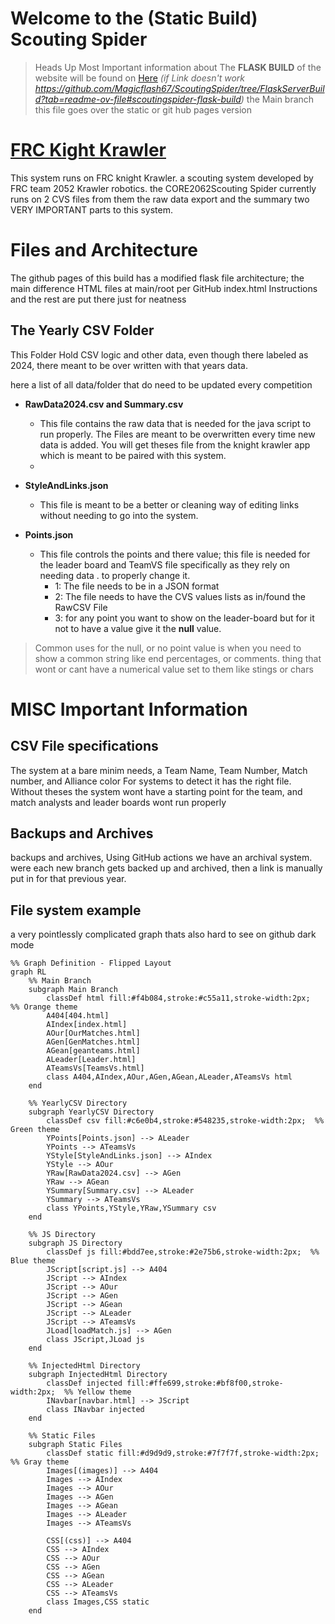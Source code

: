 # Welcome to the (Static Build) Scouting Spider 

> Heads Up Most Important information about The **FLASK BUILD**  of the website will be found on [Here](https://github.com/Magicflash67/ScoutingSpider/tree/FlaskServerBuild?tab=readme-ov-file#scoutingspider-flask-build)
>  *(if Link doesn't work https://github.com/Magicflash67/ScoutingSpider/tree/FlaskServerBuild?tab=readme-ov-file#scoutingspider-flask-build)*
> the Main branch this file goes over the static or git hub pages  version

# [FRC Kight Krawler](https://www.team2052.com/frckrawler/)
This system runs on FRC knight Krawler. a scouting system developed by FRC team 2052 Krawler robotics. the CORE2062Scouting Spider currently runs on 2 CVS files from them the raw data export and the summary two VERY IMPORTANT parts to this system.

# Files and Architecture
The github pages of this build has a modified flask file architecture; the main difference HTML files at main/root per GitHub index.html Instructions and the rest are put there just for neatness
## The Yearly CSV Folder
This Folder Hold CSV logic and other data, even though there labeled as 2024, there meant to be over written with that years data. 

here a list of all data/folder that do need to be updated every competition 

 - **RawData2024.csv and Summary.csv**	
	 - This file contains the raw data that is needed for the java script to run properly. The Files are meant to be overwritten every time new data is added. You will get theses file from the knight krawler app which is meant to be paired with this system.
	 - 
 - **StyleAndLinks.json**
	 - This file is meant to be a better or cleaning way of editing links without needing to go into the system. 
	 
 - **Points.json**
	 - This file controls the points and there value; this file is needed for the leader board and TeamVS file specifically as they rely on needing data . to properly change it. 
		 - 1: The file needs to be in a JSON format
		 - 2: The file needs to have the CVS values lists as in/found the RawCSV File 
		 - 3: for any point you want to show on the leader-board but for it not to have a value give it the **null** value. 

> Common uses for the null, or no point value is when you need to show a common string like end percentages, or comments. thing that wont or cant have a numerical value set to them like stings or chars 
					  

# MISC Important Information 

## CSV File specifications
The system at a bare minim needs, a Team Name, Team Number, Match number, and Alliance color  For systems to detect it has the right file. Without theses the system wont have a starting point for the team, and match analysts and leader boards wont run properly

## Backups and Archives
backups and archives, Using GitHub actions we have an archival system. were each new branch gets backed up and archived, then a link is manually put in for that previous year. 

## File system example
a very pointlessly complicated graph thats also hard to see on github dark mode
```mermaid
%% Graph Definition - Flipped Layout
graph RL
    %% Main Branch
    subgraph Main Branch
        classDef html fill:#f4b084,stroke:#c55a11,stroke-width:2px;  %% Orange theme
        A404[404.html]
        AIndex[index.html]
        AOur[OurMatches.html]
        AGen[GenMatches.html]
        AGean[geanteams.html]
        ALeader[Leader.html]
        ATeamsVs[TeamsVs.html]
        class A404,AIndex,AOur,AGen,AGean,ALeader,ATeamsVs html
    end

    %% YearlyCSV Directory
    subgraph YearlyCSV Directory
        classDef csv fill:#c6e0b4,stroke:#548235,stroke-width:2px;  %% Green theme
        YPoints[Points.json] --> ALeader
        YPoints --> ATeamsVs
        YStyle[StyleAndLinks.json] --> AIndex
        YStyle --> AOur
        YRaw[RawData2024.csv] --> AGen
        YRaw --> AGean
        YSummary[Summary.csv] --> ALeader
        YSummary --> ATeamsVs
        class YPoints,YStyle,YRaw,YSummary csv
    end

    %% JS Directory
    subgraph JS Directory
        classDef js fill:#bdd7ee,stroke:#2e75b6,stroke-width:2px;  %% Blue theme
        JScript[script.js] --> A404
        JScript --> AIndex
        JScript --> AOur
        JScript --> AGen
        JScript --> AGean
        JScript --> ALeader
        JScript --> ATeamsVs
        JLoad[loadMatch.js] --> AGen
        class JScript,JLoad js
    end

    %% InjectedHtml Directory
    subgraph InjectedHtml Directory
        classDef injected fill:#ffe699,stroke:#bf8f00,stroke-width:2px;  %% Yellow theme
        INavbar[navbar.html] --> JScript
        class INavbar injected
    end

    %% Static Files
    subgraph Static Files
        classDef static fill:#d9d9d9,stroke:#7f7f7f,stroke-width:2px;  %% Gray theme
        Images[(images)] --> A404
        Images --> AIndex
        Images --> AOur
        Images --> AGen
        Images --> AGean
        Images --> ALeader
        Images --> ATeamsVs

        CSS[(css)] --> A404
        CSS --> AIndex
        CSS --> AOur
        CSS --> AGen
        CSS --> AGean
        CSS --> ALeader
        CSS --> ATeamsVs
        class Images,CSS static
    end

